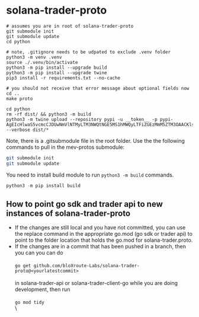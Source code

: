 # solana-trader-proto



```
# assumes you are in root of solana-trader-proto
git submodule init
git submodule update
cd python

# note, .gitignore needs to be udpated to exclude .venv folder
python3 -m venv .venv
source ./.venv/bin/activate
python3 -m pip install --upgrade build
python3 -m pip install --upgrade twine
pip3 install -r requirements.txt --no-cache

# you should not receive that error message about optional fields now
cd ..
make proto

cd python
rm -rf dist/ && python3 -m build
python3 -m twine upload --repository pypi -u __token__ -p pypi-AgEIcHlwaS5vcmcCJDUwNmVlNTMyLTM3NWQtNGE5MS1hMWQyLTFiZGEzMmM5ZTM3OAACKlszLCIwNDg3NTQwZS1mNTMyLTQxNmMtYmM0Ni02ZjY2NTk4OWUyMDYiXQAABiA_B5srlA6yGWg1CVpkEYUa3WlyAAWcxWrTixMvE1uIfQ --verbose dist/*

```

Note, there is a .gitsubmodule file in the root folder. Use the the following commands to pull in the mev-protos submodule:

```bash
git submodule init
git submodule update 
```

You need to install build module to run `python3 -m build` commands.

```python
python3 -m pip install build
```

## How to point go sdk and trader api to new instances of solana-trader-proto

* If the changes are still local and you have not committed, you can use the replace command in the appropriate go.mod (go sdk or trader api) to point to the folder location that holds the go.mod for solana-trader.proto.
* If the changes are in a commit that has been pushed in a branch, then you can you can do\
  \
  `go get github.com/bloXroute-Labs/solana-trader-proto@<yourlatestcommit>`    \
  \
  in solana-trader-api or solana-trader-client-go while you are doing development, then run \
  \
  `go mod tidy`\
  \


